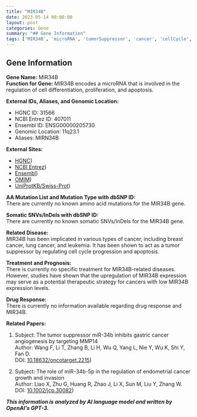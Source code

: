 ```yaml
---
title: "MIR34B"
date: 2023-05-14 00:00:00
layout: post
categories: Gene
summary: "## Gene Information"
tags: ['MIR34B', 'microRNA', 'tumorSuppressor', 'cancer', 'cellCycle', 'apoptosis', 'geneExpression', 'therapeuticStrategy']
---
```


## Gene Information
**Gene Name:** MIR34B  
**Function for Gene:** MIR34B encodes a microRNA that is involved in the regulation of cell differentiation, proliferation, and apoptosis.

**External IDs, Aliases, and Genomic Location:**  
- HGNC ID: 31566  
- NCBI Entrez ID: 407011  
- Ensembl ID: ENSG00000205730   
- Genomic Location: 11q23.1  
- Aliases: MIRN34B 

**External Sites:**  
- [HGNC](https://www.genenames.org/data/gene-symbol-report/#!/hgnc_id/HGNC:31566))
- [NCBI Entrez](https://www.ncbi.nlm.nih.gov/gene/407011))
- [Ensembl](https://www.ensembl.org/Homo_sapiens/Gene/Summary?g=ENSG00000205730))  
- [OMIM](https://omim.org/entry/614428))
- [UniProtKB/Swiss-Prot](https://www.uniprot.org/uniprot/Q9NWT6))

**AA Mutation List and Mutation Type with dbSNP ID:**  
There are currently no known amino acid mutations for the MIR34B gene.

**Somatic SNVs/InDels with dbSNP ID:**  
There are currently no known somatic SNVs/InDels for the MIR34B gene.

**Related Disease:**  
MIR34B has been implicated in various types of cancer, including breast cancer, lung cancer, and leukemia. It has been shown to act as a tumor suppressor by regulating cell cycle progression and apoptosis.

**Treatment and Prognosis:**  
There is currently no specific treatment for MIR34B-related diseases. However, studies have shown that the upregulation of MIR34B expression may serve as a potential therapeutic strategy for cancers with low MIR34B expression levels.

**Drug Response:**  
There is currently no information available regarding drug response and MIR34B.

**Related Papers:**  
1. Subject: The tumor suppressor miR-34b inhibits gastric cancer angiogenesis by targeting MMP14  
   Author: Wang F, Li T, Zhang B, Li H, Wu Q, Yang L, Nie Y, Wu K, Shi Y, Fan D.  
   DOI: [10.18632/oncotarget.2215](https://dx.doi.org/10.18632/oncotarget.2215))  
   
2. Subject: The role of miR-34b-5p in the regulation of endometrial cancer growth and invasion  
   Author: Liao X, Zhu G, Huang R, Zhao J, Li X, Sun M, Liu Y, Zhang W.  
   DOI: [10.1002/jcp.30082](https://dx.doi.org/10.1002/jcp.30082))

**_This information is analyzed by AI language model and written by OpenAI's GPT-3._**